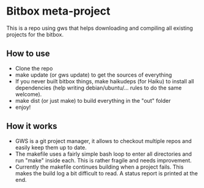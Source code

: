 Bitbox meta-project
===================

This is a repo using gws that helps downloading and compiling all existing projects for the bitbox.

How to use
----------

 * Clone the repo
 * make update (or gws update) to get the sources of everything
 * If you never built bitbox things, make haikudeps (for Haiku) to install all dependencies (help writing debian/ubuntu/... rules to do the same welcome).
 * make dist (or just make) to build everything in the "out" folder
 * enjoy!

How it works
------------

 * GWS is a git project manager, it allows to checkout multiple repos and easily keep them up to date.
 * The makefile uses a fairly simple bash loop to enter all directories and run "make" inside each. This is rather fragile and needs improvement.
 * Currently the makefile continues building when a project fails. This makes the build log a bit difficult to read. A status report is printed at the end.
